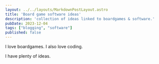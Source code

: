 ```yaml
---
layout: ../../layouts/MarkdownPostLayout.astro
title: 'Board game software ideas'
description: 'collection of ideas linked to boardgames & software.'
pubDate: 2023-12-04
tags: ["blogging", "software"]
published: false
---
```


I love boardgames. I also love coding. 

I have plenty of ideas.
